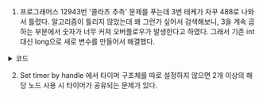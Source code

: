 1. 프로그래머스 12943번 '콜라츠 추측' 문제를 푸는데 3번 테케가 자꾸 488로 나와서 틀렸다. 알고리즘이 틀리지 않았는데 왜 그런가 싶어서 검색해보니, 3을 계속 곱하는 부분에서 숫자가 너무 커져 오버플로우가 발생한다고 하였다.
   그래서 기존 int 대신 long으로 새로 변수를 만들어서 해결했다.
<details>
  <summary>코드</summary>
  
  ```
  #include <string>
  #include <vector>
  #include <iostream>
  using namespace std;
  
  int solution(int num) {
      int count = 0;
      if (num == 1) return 0;
      while (true)
      {
          if (num % 2 == 0) num /= 2;
          else num = num * 3 + 1;
          count++;
          if (num == 1) break;
          if (count == 500) return -1;
      }
      return count;
  }
  ```
</details>

2.  Set timer by handle 에서 타이머 구조체를 따로 설정하지 않으면 2개 이상의 해당 노드 사용 시 타이머가 공유되는 문제가 있다.
